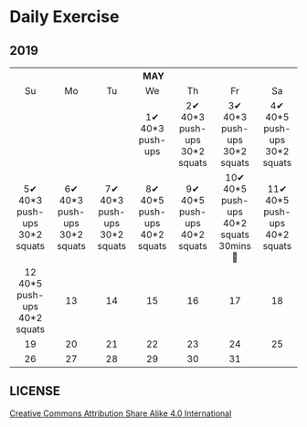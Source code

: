 # Daily Exercise

## 2019

<table>
    <tr>
        <th colspan="7">MAY</th>
    </tr>
    <tr align="center">
        <td>Su</td>
        <td>Mo</td>
        <td>Tu</td>
        <td>We</td>
        <td>Th</td>
        <td>Fr</td>
        <td>Sa</td>
   </tr>
  <tr align="center">
        <td></td>
        <td></td>
        <td></td>
        <td>1✔<br>40*3 push-ups</td>
        <td>2✔<br> 40*3 push-ups<br>
  30*2 squats</td> 
        <td>3✔<br> 40*3 push-ups<br>
  30*2 squats</td>
        <td>4✔<br> 40*5 push-ups<br>
  30*2 squats</td>
   </tr>
  <tr align="center">
        <td>5✔<br> 40*3 push-ups<br>
  30*2 squats</td>
        <td>6✔<br> 40*3 push-ups<br>
  30*2 squats</td>
        <td>7✔<br> 40*3 push-ups<br>
  30*2 squats</td> 
        <td>8✔<br> 40*5 push-ups<br>
  40*2 squats</td> 
        <td>9✔<br> 40*5 push-ups<br>
  40*2 squats</td> 
        <td>10✔<br> 40*5 push-ups<br>
  40*2 squats<br>30mins ‍🏃‍</td>
        <td>11✔<br> 40*5 push-ups<br>
  40*2 squats</td>
   </tr>
  <tr align="center">
        <td>12 40*5 push-ups<br>
  40*2 squats</td>
        <td>13</td>
        <td>14</td>
        <td>15</td>
        <td>16</td>
        <td>17</td>
        <td>18</td>
   </tr>
  <tr align="center">
        <td>19</td>
        <td>20</td>
        <td>21</td>
        <td>22</td>
        <td>23</td>
        <td>24</td>
        <td>25</td>
   </tr>
  <tr align="center">
        <td>26</td>
        <td>27</td>
        <td>28</td>
        <td>29</td>
        <td>30</td>
        <td>31</td>
        <td></td>
   </tr>
</table>

## LICENSE
[Creative Commons Attribution Share Alike 4.0 International](https://github.com/yanglbme/daily-exercise/blob/master/LICENSE)
